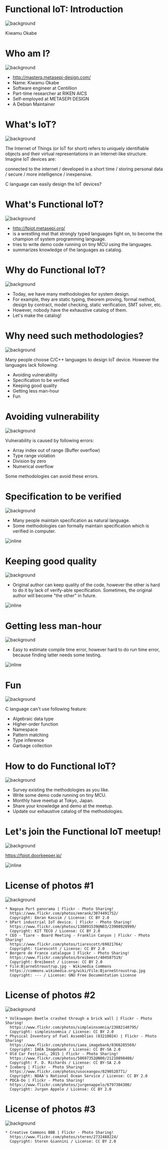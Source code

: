 # Functional IoT: Introduction
![background](img/nagoya_port.png)

Kiwamu Okabe

# Who am I?
![background](img/enjoy.png)

* http://masterq.metasepi-design.com/
* Name: Kiwamu Okabe
* Software engineer at Centillion
* Part-time researcher at RIKEN AICS
* Self-employed at METASEPI DESIGN
* A Debian Maintainer

# What's IoT?
![background](img/iot.png)

The Internet of Things (or IoT for short) refers to uniquely identifiable objects and their virtual representations in an Internet-like structure. Imagine IoT devices are:

connected to the internet / developed in a short time / storing personal data / secure / more intelligence / inexpensive.

C language can easily design the IoT devices?

# What's Functional IoT?
![background](img/meeting.png)

* http://fpiot.metasepi.org/
* is a wrestling mat that strongly typed languages fight on, to become the champion of system programming language.
* tries to write demo code running on tiny MCU using the languages.
* summarizes knowledge of the languages as catalog.

# Why do Functional IoT?
![background](img/catalog.png)

* Today, we have many methodologies for system design.
* For example, they are static typing, theorem proving, formal method, design by contract, model checking, static verification, SMT solver, etc.
* However, nobody have the exhaustive catalog of them.
* Let's make the catalog!

# Why need such methodologies?
![background](img/BjarneStroustrup.png)

Many people choose C/C++ languages to design IoT device.
However the languages lack following:

* Avoiding vulnerability
* Specification to be verified
* Keeping good quality
* Getting less man-hour
* Fun

# Avoiding vulnerability
![background](img/crash.png)

Vulnerability is caused by following errors:

* Array index out of range (Buffer overflow)
* Type range violation
* Division by zero
* Numerical overflow

Some methodologies can avoid these errors.

# Specification to be verified
![background](img/Physical_Inventory_of_Fuel_Assemblies.png)

* Many people maintain specification as natural language.
* Some methodologies can formally maintain specification which is verified in computer.

![inline](draw/spec_verified.png)

# Keeping good quality
![background](img/old_car.png)

* Original author can keep quality of the code, however the other is hard to do it by lack of verify-able specification. Sometimes, the original author will become "the other" in future.

![inline](draw/keeping_quality.png)

# Getting less man-hour
![background](img/Iceberg.png)

* Easy to estimate compile time error, however hard to do run time error, because finding latter needs some testing.

![inline](draw/less_mon-hour.png)

# Fun
![background](img/kouki_jump.png)

C language can't use following feature:

* Algebraic data type
* Higher-order function
* Namespace
* Pattern matching
* Type inference
* Garbage collection

# How to do Functional IoT?
![background](img/pdca.png)

* Survey existing the methodologies as you like.
* Write some demo code running on tiny MCU.
* Monthly have meetup at Tokyo, Japan.
* Share your knowledge and demo at the meetup.
* Update our exhaustive catalog of the methodologies.

# Let's join the Functional IoT meetup!
![background](img/beer.png)

https://fpiot.doorkeeper.jp/

![inline](img/fpiot_meetup.png)

# License of photos #1
![background](img/creative_commons.png)

```
* Nagoya Port panorama | Flickr - Photo Sharing!
  https://www.flickr.com/photos/emrank/3074491752/
  Copyright: Emran Kassim / License: CC BY 2.0
* bPart industrial IoT device. | Flickr - Photo Sharing!
  https://www.flickr.com/photos/138891539@N03/23908928999/
  Copyright: KIT TECO / License: CC BY 2.0
* CEO - Tiare - Board Meeting - Franklin Canyon | Flickr - Photo Sharing!
  https://www.flickr.com/photos/tiarescott/69821764/
  Copyright: tiarescott / License: CC BY 2.0
* Bergere de France catalogue | Flickr - Photo Sharing!
  https://www.flickr.com/photos/breibeest/404587519/
  Copyright: Breibeest / License: CC BY 2.0
* File:BjarneStroustrup.jpg - Wikimedia Commons
  https://commons.wikimedia.org/wiki/File:BjarneStroustrup.jpg
  Copyright: --- / License: GNU Free Documentation License
```

# License of photos #2
![background](img/creative_commons.png)

```
* Volkswagen Beetle crashed through a brick wall | Flickr - Photo Sharing!
  https://www.flickr.com/photos/simpleinsomnia/23882140795/
  Copyright: simpleinsomnia / License: CC BY 2.0
* Physical Inventory of Fuel Assemblies (03210024) | Flickr - Photo Sharing!
  https://www.flickr.com/photos/iaea_imagebank/8366285569/
  Copyright: IAEA Imagebank / License: CC BY-SA 2.0
* Old Car Festival, 2015 | Flickr - Photo Sharing!
  https://www.flickr.com/photos/50697352@N00/21210898408/
  Copyright: F. D. Richards / License: CC BY-SA 2.0
* Iceberg | Flickr - Photo Sharing!
  https://www.flickr.com/photos/usoceangov/8290528771/
  Copyright: NOAA's National Ocean Service / License: CC BY 2.0
* PDCA-Do | Flickr - Photo Sharing!
  https://www.flickr.com/photos/jurgenappelo/6797304300/
  Copyright: Jurgen Appelo / License: CC BY 2.0
```

# License of photos #3
![background](img/creative_commons.png)

```
* Creative Commons BBB | Flickr - Photo Sharing!
  https://www.flickr.com/photos/steren/2732488224/
  Copyright: Steren Giannini / License: CC BY 2.0
```
